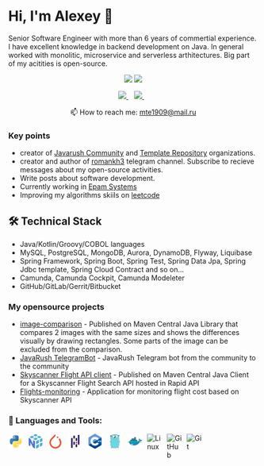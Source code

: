 # Hi, I'm Alexey 👋
Senior Software Engineer with more than 6 years of commertial experience. I have excellent knowledge in backend development on Java.
In general worked with monolitic, microservice and serverless arthitectures. Big part of my acitities is open-source.

<p align = 'center'>
 <a href="https://github-readme-stats.vercel.app/api?username=sibwa0&show_icons=true&count_private=true"><img height=150 src="https://github-readme-stats.vercel.app/api?username=sibwa0&show_icons=true&count_private=true" /></a>
<a href="https://github.com/sibwa0/github-readme-stats"><img height=150 src="https://github-readme-stats.vercel.app/api/top-langs/?username=sibwa0&layout=compact" /></a>
 </p>

<p align='center'>
   <a href="https://t.me/sibwa0" target="_blank">
    <img src="https://img.shields.io/badge/Telegram-2CA5E0?style=for-the-badge&logo=telegram&logoColor=white" />        
  </a>&nbsp;&nbsp;
  <a href="https://vk.com/sibwa" target="_blank">
    <img src="https://img.shields.io/badge/vk-%230077B5.svg?&style=for-the-badge&logo=vk&logoColor=white" />
  </a>&nbsp;&nbsp;
 <p align='center'>
  📫  How to reach me: <a href='mte1909@mai.ru'>mte1909@mail.ru</a>
</p>



### Key points
*   creator of [Javarush Community](https://github.com/javarushcommunity) and [Template Repository](https://github.com/template-repository) organizations.
*   creator and author of [romankh3](https://t.me/romankh3) telegram channel. Subscribe to recieve messages about my open-source activities.
*   Write posts about software development.
*   Currently working in [Epam Systems](https://www.linkedin.com/company/epam-systems/)
*   Improving my algorithms skiils on [leetcode](https://leetcode.com/romankh3/)

## 🛠 Technical Stack
*   Java/Kotlin/Groovy/COBOL languages
*   MySQL, PostgreSQL, MongoDB, Aurora, DynamoDB, Flyway, Liquibase
*   Spring Framework, Spring Boot, Spring Test, Spring Data Jpa, Spring Jdbc template, Spring Cloud Contract and so on...
*   Camunda, Camunda Cockpit, Camunda Modeleter
*   GitHub/GitLab/Gerrit/Bitbucket

### My opensource projects

*   [image-comparison](https://github.com/romankh3/image-comparison) - Published on Maven Central Java Library that compares 2 images with the same sizes and shows the differences visually by drawing rectangles. Some parts of the image can be excluded from the comparison.
*   [JavaRush TelegramBot](https://github.com/javarushcommunity/javarush-telegrambot) - JavaRush Telegram bot from the community to the community
*   [Skyscanner Flight API client](https://github.com/romankh3/skyscanner-flight-api-client) - Published on Maven Central Java Client for a Skyscanner Flight Search API hosted in Rapid API
*   [Flights-monitoring](https://github.com/romankh3/flights-monitoring) - Application for monitoring flight cost based on Skyscanner API


### 🧰 Languages and Tools:
<img align="left" alt="Python" width="30px" style="padding-right:10px;" src="https://raw.githubusercontent.com/devicons/devicon/v2.15.1/icons/python/python-original.svg" />
<img align="left" alt="Numpy" width="30px" style="padding-right:10px;" src="https://raw.githubusercontent.com/devicons/devicon/v2.15.1/icons/numpy/numpy-original.svg" />
<img align="left" alt="Pytorch" width="30px" style="padding-right:10px;" src="https://raw.githubusercontent.com/devicons/devicon/v2.15.1/icons/pytorch/pytorch-original.svg" />
<img align="left" alt="Pandas" width="30px" style="padding-right:10px;" src="https://raw.githubusercontent.com/devicons/devicon/v2.15.1/icons/pandas/pandas-original.svg" />
<img align="left" alt="Cpp" width="30px"  style="padding-right:10px;" src="https://raw.githubusercontent.com/devicons/devicon/v2.15.1/icons/cplusplus/cplusplus-original.svg" />
<img align="left" alt="Golang" width="30px" style="padding-right:10px;" src="https://raw.githubusercontent.com/devicons/devicon/v2.15.1/icons/go/go-original.svg" />
<img align="left" alt="Docker" width="30px" style="padding-right:10px;" src="https://raw.githubusercontent.com/devicons/devicon/v2.15.1/icons/docker/docker-original.svg" />
<img align="left" alt="Linux" width="30px" style="padding-right:10px;" src="https://cdn.jsdelivr.net/gh/devicons/devicon/icons/linux/linux-original.svg" />
<img align="left" alt="GitHub" width="30px" style="padding-right:10px;" src="https://cdn.jsdelivr.net/gh/devicons/devicon/icons/github/github-original.svg" />
<img align="left" alt="Git" width="30px" style="padding-right:10px;" src="https://cdn.jsdelivr.net/gh/devicons/devicon/icons/git/git-original.svg" />
<br />
<br />
